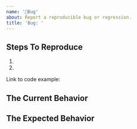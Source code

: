 ```yaml
---
name: '🐛Bug'
about: Report a reproducible bug or regression.
title: 'Bug: '
---
```


<!--
  Please provide a clear and concise description of what the bug is.
  Include screenshots if needed.
-->

## Steps To Reproduce

1.
1.

<!--
  Your bug will get fixed much faster if we can run your code.
  Issues without reproduction steps or code examples may be immediately closed as not actionable.
-->

Link to code example:

<!--
  Please provide a CodeSandbox, a link to a repository on GitHub, or provide a minimal code example that reproduces the problem.
  You may provide a screenshot of the application if you think it is relevant to your bug report.
  Here are some tips for providing a minimal example: https://stackoverflow.com/help/mcve.
-->

## The Current Behavior

## The Expected Behavior

